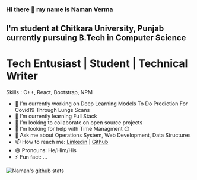 ### Hi there 👋 my name is Naman Verma
## I'm student at Chitkara University, Punjab currently pursuing B.Tech in Computer Science
# Tech Entusiast | Student | Technical Writer

Skills : C++, React, Bootstrap, NPM


- 🔭 I’m currently working on Deep Learning Models To Do Prediction For Covid19 Through Lungs Scans
- 🌱 I’m currently learning Full Stack
- 👯 I’m looking to collaborate on open source projects
- 🤔 I’m looking for help with Time Managment 😊
- 💬 Ask me about Operations System, Web Development, Data Structures
- 📫 How to reach me: [Linkedin](https://www.linkedin.com/in/naman-verma-25a99b1b6/ "Linkedin's Homepage") | [Github](https://github.com/Naman7213 "Github's Homepage")
- 😄 Pronouns: He/Him/His
- ⚡ Fun fact: ...

![Naman's github stats](https://github-readme-stats.vercel.app/api?username=Naman7213&show_icons=true&hide_border=false)
